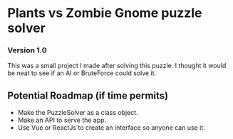 # Plants vs Zombie Gnome puzzle solver
### Version 1.0
This was a small project I made after solving this puzzle. I thought it would be neat to see if an AI or BruteForce could solve it.

## Potential Roadmap (if time permits)
* Make the PuzzleSolver as a class object.
* Make an API to serve the app.
* Use Vue or ReactJs to create an interface so anyone can use it.

